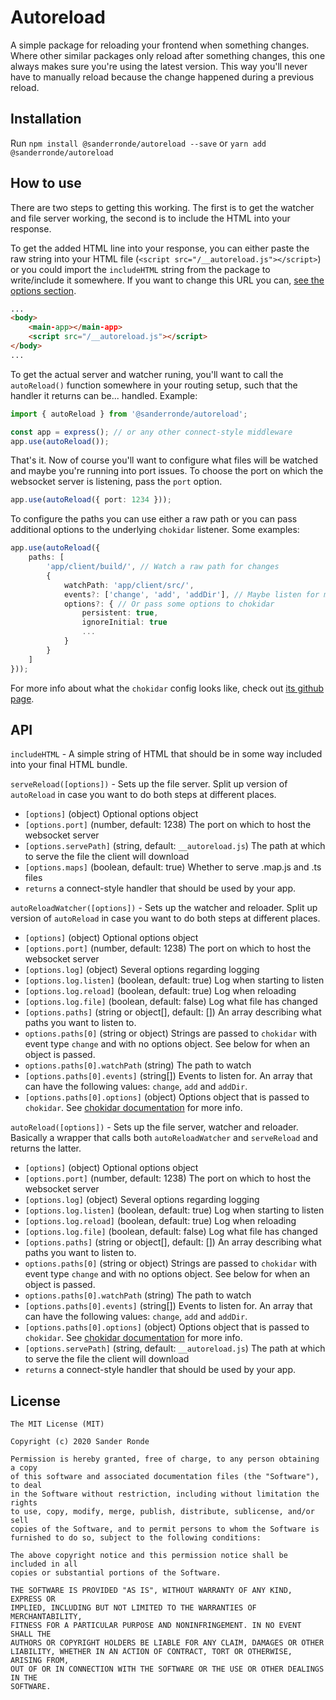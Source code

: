 # Autoreload

A simple package for reloading your frontend when something changes. Where other similar packages only reload after something changes, this one always makes sure you're using the latest version. This way you'll never have to manually reload because the change happened during a previous reload.

## Installation

Run `npm install @sanderronde/autoreload --save` or `yarn add @sanderronde/autoreload`

## How to use

There are two steps to getting this working. The first is to get the watcher and file server working, the second is to include the HTML into your response.

To get the added HTML line into your response, you can either paste the raw string into your HTML file (`<script src="/__autoreload.js"></script>`) or you could import the `includeHTML` string from the package to write/include it somewhere. If you want to change this URL you can, [see the options section](#options).

```html
...
<body>
	<main-app></main-app>
	<script src="/__autoreload.js"></script>
</body>
...
```

To get the actual server and watcher runing, you'll want to call the `autoReload()` function somewhere in your routing setup, such that the handler it returns can be... handled. Example:

```ts
import { autoReload } from '@sanderronde/autoreload';

const app = express(); // or any other connect-style middleware
app.use(autoReload());
```

That's it. Now of course you'll want to configure what files will be watched and maybe you're running into port issues. To choose the port on which the websocket server is listening, pass the `port` option.

```ts
app.use(autoReload({ port: 1234 }));
```

To configure the paths you can use either a raw path or you can pass additional options to the underlying `chokidar` listener. Some examples:

```ts
app.use(autoReload({
	paths: [
		'app/client/build/', // Watch a raw path for changes
		{
			watchPath: 'app/client/src/',
			events?: ['change', 'add', 'addDir'], // Maybe listen for multiple events
			options?: { // Or pass some options to chokidar
				persistent: true,
				ignoreInitial: true
				...
			}
		}
	]
}));
```

For more info about what the `chokidar` config looks like, check out [its github page](https://github.com/paulmillr/chokidar#persistence).

## API

`includeHTML` - A simple string of HTML that should be in some way included into your final HTML bundle.

`serveReload([options])` - Sets up the file server. Split up version of `autoReload` in case you want to do both steps at different places.

-   `[options]` (object) Optional options object
-   `[options.port]` (number, default: 1238) The port on which to host the websocket server
-   `[options.servePath]` (string, default: `__autoreload.js`) The path at which to serve the file the client will download
-   `[options.maps]` (boolean, default: true) Whether to serve .map.js and .ts files
-   `returns` a connect-style handler that should be used by your app.

`autoReloadWatcher([options])` - Sets up the watcher and reloader. Split up version of `autoReload` in case you want to do both steps at different places.

-   `[options]` (object) Optional options object
-   `[options.port]` (number, default: 1238) The port on which to host the websocket server
-   `[options.log]` (object) Several options regarding logging
-   `[options.log.listen]` (boolean, default: true) Log when starting to listen
-   `[options.log.reload]` (boolean, default: true) Log when reloading
-   `[options.log.file]` (boolean, default: false) Log what file has changed
-   `[options.paths]` (string or object[], default: []) An array describing what paths you want to listen to.
-   `options.paths[0]` (string or object) Strings are passed to `chokidar` with event type `change` and with no options object. See below for when an object is passed.
-   `options.paths[0].watchPath` (string) The path to watch
-   `[options.paths[0].events]` (string[]) Events to listen for. An array that can have the following values: `change`, `add` and `addDir`.
-   `[options.paths[0].options]` (object) Options object that is passed to `chokidar`. See [chokidar documentation](https://github.com/paulmillr/chokidar#persistence) for more info.

`autoReload([options])` - Sets up the file server, watcher and reloader. Basically a wrapper that calls both `autoReloadWatcher` and `serveReload` and returns the latter.

-   `[options]` (object) Optional options object
-   `[options.port]` (number, default: 1238) The port on which to host the websocket server
-   `[options.log]` (object) Several options regarding logging
-   `[options.log.listen]` (boolean, default: true) Log when starting to listen
-   `[options.log.reload]` (boolean, default: true) Log when reloading
-   `[options.log.file]` (boolean, default: false) Log what file has changed
-   `[options.paths]` (string or object[], default: []) An array describing what paths you want to listen to.
-   `options.paths[0]` (string or object) Strings are passed to `chokidar` with event type `change` and with no options object. See below for when an object is passed.
-   `options.paths[0].watchPath` (string) The path to watch
-   `[options.paths[0].events]` (string[]) Events to listen for. An array that can have the following values: `change`, `add` and `addDir`.
-   `[options.paths[0].options]` (object) Options object that is passed to `chokidar`. See [chokidar documentation](https://github.com/paulmillr/chokidar#persistence) for more info.
-   `[options.servePath]` (string, default: `__autoreload.js`) The path at which to serve the file the client will download
-   `returns` a connect-style handler that should be used by your app.

## License

```text
The MIT License (MIT)

Copyright (c) 2020 Sander Ronde

Permission is hereby granted, free of charge, to any person obtaining a copy
of this software and associated documentation files (the "Software"), to deal
in the Software without restriction, including without limitation the rights
to use, copy, modify, merge, publish, distribute, sublicense, and/or sell
copies of the Software, and to permit persons to whom the Software is
furnished to do so, subject to the following conditions:

The above copyright notice and this permission notice shall be included in all
copies or substantial portions of the Software.

THE SOFTWARE IS PROVIDED "AS IS", WITHOUT WARRANTY OF ANY KIND, EXPRESS OR
IMPLIED, INCLUDING BUT NOT LIMITED TO THE WARRANTIES OF MERCHANTABILITY,
FITNESS FOR A PARTICULAR PURPOSE AND NONINFRINGEMENT. IN NO EVENT SHALL THE
AUTHORS OR COPYRIGHT HOLDERS BE LIABLE FOR ANY CLAIM, DAMAGES OR OTHER
LIABILITY, WHETHER IN AN ACTION OF CONTRACT, TORT OR OTHERWISE, ARISING FROM,
OUT OF OR IN CONNECTION WITH THE SOFTWARE OR THE USE OR OTHER DEALINGS IN THE
SOFTWARE.
```
